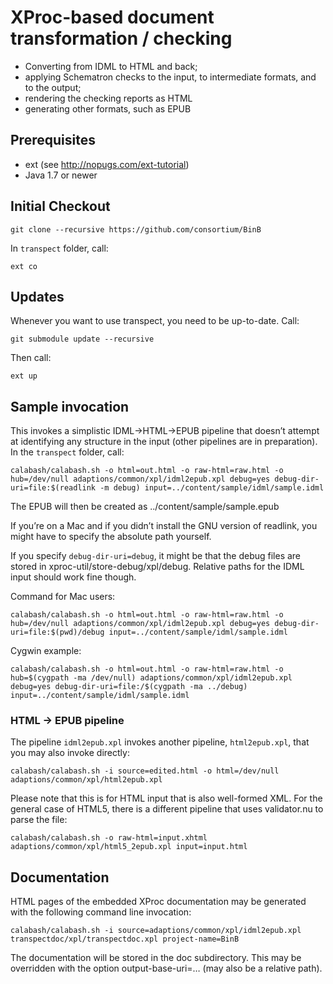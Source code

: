 # XProc-based document transformation / checking

 * Converting from IDML to HTML and back;
 * applying Schematron checks to the input, to intermediate formats, and to the output;
 * rendering the checking reports as HTML
 * generating other formats, such as EPUB

## Prerequisites

 * ext (see http://nopugs.com/ext-tutorial)
 * Java 1.7 or newer

## Initial Checkout

    git clone --recursive https://github.com/consortium/BinB

In ```transpect``` folder, call:

    ext co

## Updates

Whenever you want to use transpect, you need to be up-to-date. 
Call:

    git submodule update --recursive

Then call:

    ext up

## Sample invocation

This invokes a simplistic IDML→HTML→EPUB pipeline that doesn’t attempt at identifying any 
structure in the input (other pipelines are in preparation). 
In the ```transpect``` folder, call:

    calabash/calabash.sh -o html=out.html -o raw-html=raw.html -o hub=/dev/null adaptions/common/xpl/idml2epub.xpl debug=yes debug-dir-uri=file:$(readlink -m debug) input=../content/sample/idml/sample.idml

The EPUB will then be created as ../content/sample/sample.epub

If you’re on a Mac and if you didn’t install the GNU version of readlink, you might have to specify the absolute path yourself.

If you specify ```debug-dir-uri=debug```, it might be that the debug files are stored in xproc-util/store-debug/xpl/debug. 
Relative paths for the IDML input should work fine though.

Command for Mac users:

    calabash/calabash.sh -o html=out.html -o raw-html=raw.html -o hub=/dev/null adaptions/common/xpl/idml2epub.xpl debug=yes debug-dir-uri=file:$(pwd)/debug input=../content/sample/idml/sample.idml

Cygwin example:

    calabash/calabash.sh -o html=out.html -o raw-html=raw.html -o hub=$(cygpath -ma /dev/null) adaptions/common/xpl/idml2epub.xpl debug=yes debug-dir-uri=file:/$(cygpath -ma ../debug) input=../content/sample/idml/sample.idml

### HTML → EPUB pipeline

The pipeline ```idml2epub.xpl``` invokes another pipeline, ```html2epub.xpl```, that you may also invoke directly:

    calabash/calabash.sh -i source=edited.html -o html=/dev/null adaptions/common/xpl/html2epub.xpl

Please note that this is for HTML input that is also well-formed XML. For the general case of HTML5, there is a different
pipeline that uses validator.nu to parse the file:

    calabash/calabash.sh -o raw-html=input.xhtml adaptions/common/xpl/html5_2epub.xpl input=input.html
 

## Documentation

HTML pages of the embedded XProc documentation may be generated with the following command line invocation: 

    calabash/calabash.sh -i source=adaptions/common/xpl/idml2epub.xpl transpectdoc/xpl/transpectdoc.xpl project-name=BinB

The documentation will be stored in the doc subdirectory. This may be overridden with the option output-base-uri=… (may also be a relative path).
